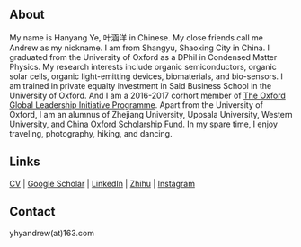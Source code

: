 ## About

My name is Hanyang Ye, 叶涵洋 in Chinese. My close friends call me Andrew as my nickname. I am from Shangyu, Shaoxing City in China. I graduated from the University of Oxford as a DPhil in Condensed Matter Physics. My research interests include organic semiconductors, organic solar cells, organic light-emitting devices, biomaterials, and bio-sensors. I am trained in private equalty investment in Said Business School in the University of Oxford. And I am a 2016-2017 corhort member of [The Oxford Global Leadership Initiative Programme](https://oxfordcharacter.org/leadership/student-profiles). Apart from the University of Oxford, I am an alumnus of Zhejiang University, Uppsala University, Western University, and [China Oxford Scholarship Fund](https://chinaoxford.org/). In my spare time, I enjoy traveling, photography, hiking, and dancing.

## Links

[CV](https://github.com/HanyangYe/hanyangye.github.io/raw/master/Hanyang_Ye_Curriculum_Vitae_SBS.pdf) | [Google Scholar](https://scholar.google.com/citations?hl=en&user=Tq6dZpcAAAAJ&view_op=list_works&gmla=AJsN-F70b9O7AN_by_e2h80_0udeuBKL2e87j52AOyyWdvtshJ08d0S9Ts-VtFhJaC8yTz6-AgX3VYVT6zqsnH0iRkLduXyChIwUnxX1M2ZHpnHkgy19GwI) | [LinkedIn](https://www.linkedin.com/in/hanyang-ye/) | [Zhihu](https://www.zhihu.com/people/an-de-lu-73-43) | [Instagram](https://www.instagram.com/hanyang_ye/)

## Contact

yhyandrew(at)163.com
